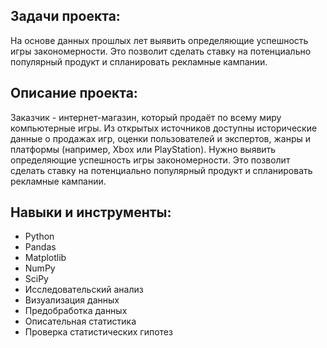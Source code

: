 ## Задачи проекта:

На основе данных прошлых лет выявить определяющие успешность игры закономерности. Это позволит сделать ставку на потенциально популярный продукт и спланировать рекламные кампании.

## Описание проекта:

Заказчик - интернет-магазин, который продаёт по всему миру компьютерные игры. Из открытых источников доступны исторические данные о продажах игр, оценки пользователей и экспертов, жанры и платформы (например, Xbox или PlayStation). 
Нужно выявить определяющие успешность игры закономерности. Это позволит сделать ставку на потенциально популярный продукт и спланировать рекламные кампании.

## Навыки и инструменты:

- Python
- Pandas
- Matplotlib
- NumPy
- SciPy
- Исследовательский анализ
- Визуализация данных
- Предобработка данных
- Описательная статистика
- Проверка статистических гипотез
